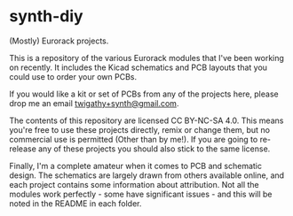 # synth-diy
(Mostly) Eurorack projects.

This is a repository of the various Eurorack modules that I've been working on recently. It includes the Kicad schematics and PCB layouts that you could use to order your own PCBs.

If you would like a kit or set of PCBs from any of the projects here, please drop me an email [twigathy+synth@gmail.com](mailto:twigathy+synth@gmail.com).

The contents of this repository are licensed CC BY-NC-SA 4.0. This means you're free to use these projects directly, remix or change them, but no commercial use is permitted (Other than by me!). If you are going to re-release any of these projects you should also stick to the same license.

Finally, I'm a complete amateur when it comes to PCB and schematic design. The schematics are largely drawn from others available online, and each project contains some information about attribution. Not all the modules work perfectly - some have significant issues - and this will be noted in the README in each folder.

